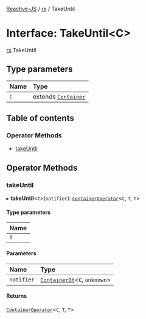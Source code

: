 [Reactive-JS](../README.md) / [rx](../modules/rx.md) / TakeUntil

# Interface: TakeUntil<C\>

[rx](../modules/rx.md).TakeUntil

## Type parameters

| Name | Type |
| :------ | :------ |
| `C` | extends [`Container`](containers.Container-1.md) |

## Table of contents

### Operator Methods

- [takeUntil](rx.TakeUntil.md#takeuntil)

## Operator Methods

### takeUntil

▸ **takeUntil**<`T`\>(`notifier`): [`ContainerOperator`](../modules/containers.md#containeroperator)<`C`, `T`, `T`\>

#### Type parameters

| Name |
| :------ |
| `T` |

#### Parameters

| Name | Type |
| :------ | :------ |
| `notifier` | [`ContainerOf`](../modules/containers.md#containerof)<`C`, `unknown`\> |

#### Returns

[`ContainerOperator`](../modules/containers.md#containeroperator)<`C`, `T`, `T`\>
